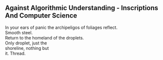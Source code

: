 Against Algorithmic Understanding - Inscriptions And Computer Science
---------------------------------------------------------------------
In your ears of panic the archipeligos of foliages reflect.  
Smooth steel.  
Return to the homeland of the droplets.  
Only droplet, just the  
shoreline, nothing but  
it. Thread.  
